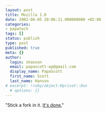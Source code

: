 ```yaml
---
layout: post
title: Mozilla 1.0
date: 2002-06-05 20:06:11.000000000 +02:00
categories:
- papatech
tags: []
status: publish
type: post
published: true
meta: {}
author:
  login: shanson
  email: papascott-wp@gmail.com
  display_name: PapaScott
  first_name: Scott
  last_name: Hanson
# excerpt: !ruby/object:Hpricot::Doc
  # options: {}
---
```

<p>"Stick a fork in it. <a href="http://www.mozilla.org/">It's done.</a>"</p>
